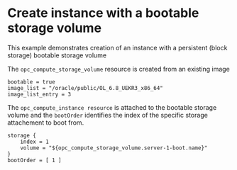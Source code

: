 Create instance with a bootable storage volume
==============================================

This example demonstrates creation of an instance with a persistent (block storage) bootable storage volume

The `opc_compute_storage_volume` resource is created from an existing image

```
bootable = true
image_list = "/oracle/public/OL_6.8_UEKR3_x86_64"
image_list_entry = 3
```

The `opc_compute_instance resource` is attached to the bootable storage volume and the `bootOrder` identifies the index of the specific storage attachement to boot from.

```
storage {
	index = 1
	volume = "${opc_compute_storage_volume.server-1-boot.name}"
}
bootOrder = [ 1 ]
```
